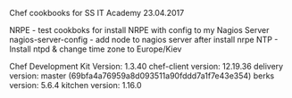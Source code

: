 Chef cookbooks for SS IT Academy 23.04.2017

NRPE - test cookboks for install NRPE with config to my Nagios Server
nagios-server-config - add node to nagios server after install nrpe
NTP - Install ntpd & change time zone to Europe/Kiev

Chef Development Kit Version: 1.3.40
chef-client version: 12.19.36
delivery version: master (69bfa4a76959a8d093511a90fddd7a1f7e43e354)
berks version: 5.6.4
kitchen version: 1.16.0
